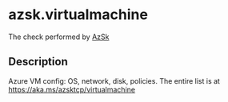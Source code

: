 # azsk.virtualmachine

The check performed by [AzSk](https://azsk.azurewebsites.net/)

## Description

Azure VM config: OS, network, disk, policies. The entire list is at https://aka.ms/azsktcp/virtualmachine
